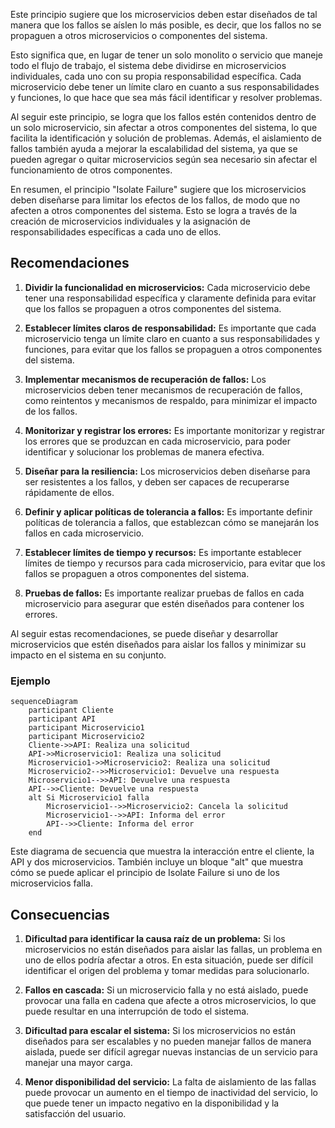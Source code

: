 Este principio sugiere que los microservicios deben estar diseñados de tal manera que los fallos se aíslen lo más posible, es decir, que los fallos no se propaguen a otros microservicios o componentes del sistema.

Esto significa que, en lugar de tener un solo monolito o servicio que maneje todo el flujo de trabajo, el sistema debe dividirse en microservicios individuales, cada uno con su propia responsabilidad específica. Cada microservicio debe tener un límite claro en cuanto a sus responsabilidades y funciones, lo que hace que sea más fácil identificar y resolver problemas.

Al seguir este principio, se logra que los fallos estén contenidos dentro de un solo microservicio, sin afectar a otros componentes del sistema, lo que facilita la identificación y solución de problemas. Además, el aislamiento de fallos también ayuda a mejorar la escalabilidad del sistema, ya que se pueden agregar o quitar microservicios según sea necesario sin afectar el funcionamiento de otros componentes.

En resumen, el principio "Isolate Failure" sugiere que los microservicios deben diseñarse para limitar los efectos de los fallos, de modo que no afecten a otros componentes del sistema. Esto se logra a través de la creación de microservicios individuales y la asignación de responsabilidades específicas a cada uno de ellos.

## Recomendaciones

1. **Dividir la funcionalidad en microservicios:** Cada microservicio debe tener una responsabilidad específica y claramente definida para evitar que los fallos se propaguen a otros componentes del sistema.

2. **Establecer límites claros de responsabilidad:** Es importante que cada microservicio tenga un límite claro en cuanto a sus responsabilidades y funciones, para evitar que los fallos se propaguen a otros componentes del sistema.

3. **Implementar mecanismos de recuperación de fallos:** Los microservicios deben tener mecanismos de recuperación de fallos, como reintentos y mecanismos de respaldo, para minimizar el impacto de los fallos.

4. **Monitorizar y registrar los errores:** Es importante monitorizar y registrar los errores que se produzcan en cada microservicio, para poder identificar y solucionar los problemas de manera efectiva.

5. **Diseñar para la resiliencia:** Los microservicios deben diseñarse para ser resistentes a los fallos, y deben ser capaces de recuperarse rápidamente de ellos.

6. **Definir y aplicar políticas de tolerancia a fallos:** Es importante definir políticas de tolerancia a fallos, que establezcan cómo se manejarán los fallos en cada microservicio.

7. **Establecer límites de tiempo y recursos:** Es importante establecer límites de tiempo y recursos para cada microservicio, para evitar que los fallos se propaguen a otros componentes del sistema.

8. **Pruebas de fallos:** Es importante realizar pruebas de fallos en cada microservicio para asegurar que estén diseñados para contener los errores.

Al seguir estas recomendaciones, se puede diseñar y desarrollar microservicios que estén diseñados para aislar los fallos y minimizar su impacto en el sistema en su conjunto.

### Ejemplo
``` mermaid
sequenceDiagram
    participant Cliente
    participant API
    participant Microservicio1
    participant Microservicio2
    Cliente->>API: Realiza una solicitud
    API->>Microservicio1: Realiza una solicitud
    Microservicio1->>Microservicio2: Realiza una solicitud
    Microservicio2-->>Microservicio1: Devuelve una respuesta
    Microservicio1-->>API: Devuelve una respuesta
    API-->>Cliente: Devuelve una respuesta
    alt Si Microservicio1 falla
        Microservicio1-->>Microservicio2: Cancela la solicitud
        Microservicio1-->>API: Informa del error
        API-->>Cliente: Informa del error
    end

```

Este diagrama de secuencia que muestra la interacción entre el cliente, la API y dos microservicios. También incluye un bloque "alt" que muestra cómo se puede aplicar el principio de Isolate Failure si uno de los microservicios falla.

## Consecuencias
1. **Dificultad para identificar la causa raíz de un problema:** Si los microservicios no están diseñados para aislar las fallas, un problema en uno de ellos podría afectar a otros. En esta situación, puede ser difícil identificar el origen del problema y tomar medidas para solucionarlo.

2. **Fallos en cascada:** Si un microservicio falla y no está aislado, puede provocar una falla en cadena que afecte a otros microservicios, lo que puede resultar en una interrupción de todo el sistema.

3. **Dificultad para escalar el sistema:** Si los microservicios no están diseñados para ser escalables y no pueden manejar fallos de manera aislada, puede ser difícil agregar nuevas instancias de un servicio para manejar una mayor carga.

4. **Menor disponibilidad del servicio:** La falta de aislamiento de las fallas puede provocar un aumento en el tiempo de inactividad del servicio, lo que puede tener un impacto negativo en la disponibilidad y la satisfacción del usuario.